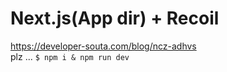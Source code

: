 # Next.js(App dir) + Recoil

<https://developer-souta.com/blog/ncz-adhvs>  
plz ...
`$ npm i & npm run dev`
